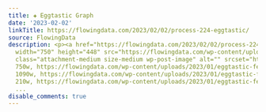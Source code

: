 ```yaml
---
title: ✚ Eggtastic Graph
date: '2023-02-02'
linkTitle: https://flowingdata.com/2023/02/02/process-224-eggtastic/
source: FlowingData
description: <p><a href="https://flowingdata.com/2023/02/02/process-224-eggtastic/"><img
  width="750" height="448" src="https://flowingdata.com/wp-content/uploads/2023/01/eggtastic-featured-750x448.png"
  class="attachment-medium size-medium wp-post-image" alt="" srcset="https://flowingdata.com/wp-content/uploads/2023/01/eggtastic-featured-750x448.png
  750w, https://flowingdata.com/wp-content/uploads/2023/01/eggtastic-featured-1090x651.png
  1090w, https://flowingdata.com/wp-content/uploads/2023/01/eggtastic-featured-210x125.png
  210w, https://flowingdata.com/wp-content/uploads/2023/01/eggtastic-featured-768x459.
  ...
disable_comments: true
---
```

<p><a href="https://flowingdata.com/2023/02/02/process-224-eggtastic/"><img width="750" height="448" src="https://flowingdata.com/wp-content/uploads/2023/01/eggtastic-featured-750x448.png" class="attachment-medium size-medium wp-post-image" alt="" srcset="https://flowingdata.com/wp-content/uploads/2023/01/eggtastic-featured-750x448.png 750w, https://flowingdata.com/wp-content/uploads/2023/01/eggtastic-featured-1090x651.png 1090w, https://flowingdata.com/wp-content/uploads/2023/01/eggtastic-featured-210x125.png 210w, https://flowingdata.com/wp-content/uploads/2023/01/eggtastic-featured-768x459. ...
